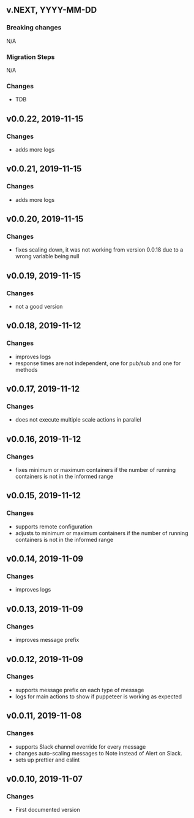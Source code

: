 ## v.NEXT, YYYY-MM-DD

### Breaking changes
N/A

### Migration Steps
N/A

### Changes

* TDB

## v0.0.22, 2019-11-15

### Changes

* adds more logs

## v0.0.21, 2019-11-15

### Changes

* adds more logs

## v0.0.20, 2019-11-15

### Changes

* fixes scaling down, it was not working from version 0.0.18 due to a wrong variable being null

## v0.0.19, 2019-11-15

### Changes

* not a good version

## v0.0.18, 2019-11-12

### Changes

* improves logs
* response times are not independent, one for pub/sub and one for methods  

## v0.0.17, 2019-11-12

### Changes

* does not execute multiple scale actions in parallel  

## v0.0.16, 2019-11-12

### Changes

* fixes minimum or maximum containers if the number of running containers is not in the
 informed range  

## v0.0.15, 2019-11-12

### Changes

* supports remote configuration
* adjusts to minimum or maximum containers if the number of running containers is not in the
 informed range  

## v0.0.14, 2019-11-09

### Changes

* improves logs 

## v0.0.13, 2019-11-09

### Changes

* improves message prefix 

## v0.0.12, 2019-11-09

### Changes

* supports message prefix on each type of message
* logs for main actions to show if puppeteer is working as expected

## v0.0.11, 2019-11-08

### Changes

* supports Slack channel override for every message
* changes auto-scaling messages to Note instead of Alert on Slack. 
* sets up prettier and eslint

## v0.0.10, 2019-11-07

### Changes

* First documented version
